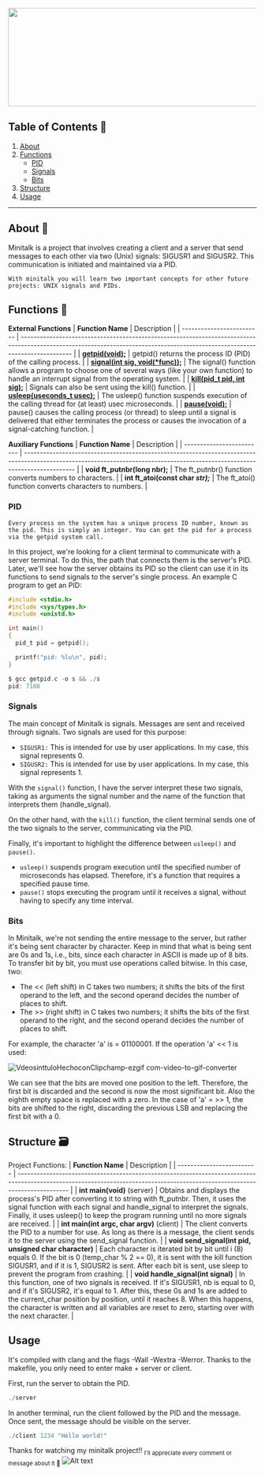 <p align="center">
  <img width="560" height="200" src="https://github.com/user-attachments/assets/02a15ab1-4a67-45a9-8707-fd52b1cd11b2">
</p>

## Table of Contents 🔖
1. [About](#About)
2. [Functions](#Fun)
   - [PID](#PID)
   - [Signals](#Signals)
   - [Bits](Bits)
3. [Structure](#Struct)
4. [Usage](#Us)
***

<a id="About"></a>
## About 🚀
Minitalk is a project that involves creating a client and a server that send messages to each other via two (Unix) signals: SIGUSR1 and SIGUSR2.
This communication is initiated and maintained via a PID.

```With minitalk you will learn two important concepts for other future projects: UNIX signals and PIDs.```
<a id="Fun"></a>
## Functions 🧾
**External Functions**
| **Function Name**         | Description                                                                                                                                                                 |
| ------------------------- | ---------------------------------------------------------------------------------------------------------------------------------------------------------------------------- |
| [**getpid(void);**](https://man7.org/linux/man-pages/man2/getpid.2.html) | getpid() returns the process ID (PID) of the calling process. |
| [**signal(int sig, void(*func));**](https://www.ibm.com/docs/es/i/7.5?topic=functions-signal-handle-interrupt-signals) | The signal() function allows a program to choose one of several ways (like your own function) to handle an interrupt signal from the operating system. |
| [**kill(pid_t pid, int sig);**](https://man7.org/linux/man-pages/man2/kill.2.html) | Signals can also be sent using the kill() function. |
| [**usleep(useconds_t usec);**](https://man7.org/linux/man-pages/man3/usleep.3.html) | The usleep() function suspends execution of the calling thread for (at least) usec microseconds. |
| [**pause(void);**](https://man7.org/linux/man-pages/man2/pause.2.html) |  pause() causes the calling process (or thread) to sleep until a signal is delivered that either terminates the process or causes the invocation of a signal-catching function. |

**Auxiliary Functions**
| **Function Name**         | Description                                                                                                                                                                 |
| ------------------------- | ---------------------------------------------------------------------------------------------------------------------------------------------------------------------------- |
| **void	ft_putnbr(long nbr);** | The ft_putnbr() function converts numbers to characters. |
| **int	ft_atoi(const char *str);*** | The ft_atoi() function converts characters to numbers. |

<a id="PID"></a>
### PID
```Every process on the system has a unique process ID number, known as the pid. This is simply an integer. You can get the pid for a process via the getpid system call.```

In this project, we're looking for a client terminal to communicate with a server terminal. To do this, the path that connects them is the server's PID. Later, we'll see how the server obtains its PID so the client can use it in its functions to send signals to the server's single process.
An example C program to get an PID:
```c
#include <stdio.h>
#include <sys/types.h>
#include <unistd.h>

int main()
{
  pid_t pid = getpid();

  printf("pid: %lu\n", pid);
}
```
```c
$ gcc getpid.c -o s && ./s
pid: 7108
```

<a id="Signals"></a>
### Signals
The main concept of Minitalk is signals. Messages are sent and received through signals. Two signals are used for this purpose:
  - ```SIGUSR1:``` This is intended for use by user applications. In my case, this signal represents 0.
  - ```SIGUSR2:``` This is intended for use by user applications. In my case, this signal represents 1.

With the ```signal()``` function, I have the server interpret these two signals, taking as arguments the signal number and the name of the function that interprets them (handle_signal).

On the other hand, with the ```kill()``` function, the client terminal sends one of the two signals to the server, communicating via the PID.

Finally, it's important to highlight the difference between ```usleep()``` and ```pause()```.
  - ```usleep()``` suspends program execution until the specified number of microseconds has elapsed. Therefore, it's a function that requires a specified pause time.
  - ```pause()``` stops executing the program until it receives a signal, without having to specify any time interval.

<a id="Bits"></a>
### Bits
In Minitalk, we're not sending the entire message to the server, but rather it's being sent character by character.
Keep in mind that what is being sent are 0s and 1s, i.e., bits, since each character in ASCII is made up of 8 bits. To transfer bit by bit, you must use operations called bitwise. In this case, two:
- The << (left shift) in C takes two numbers; it shifts the bits of the first operand to the left, and the second operand decides the number of places to shift.
- The >> (right shift) in C takes two numbers; it shifts the bits of the first operand to the right, and the second operand decides the number of places to shift.

For example, the character 'a' is = 01100001. If the operation 'a' << 1 is used:

![VdeosinttuloHechoconClipchamp-ezgif com-video-to-gif-converter](https://github.com/user-attachments/assets/86da1f96-c261-4fb8-abd9-01d3be645b00)

We can see that the bits are moved one position to the left. Therefore, the first bit is discarded and the second is now the most significant bit. Also the eighth empty space is replaced with a zero. In the case of 'a' = >> 1, the bits are shifted to the right, discarding the previous LSB and replacing the first bit with a 0.

<a id="Struct"></a>
## Structure 🗃️
Project Functions:
| **Function Name**         | Description                                                                                                                                                                 |
| ------------------------- | ---------------------------------------------------------------------------------------------------------------------------------------------------------------------------- |
| **int	main(void)** (server) | Obtains and displays the process's PID after converting it to string with ft_putnbr. Then, it uses the signal function with each signal and handle_signal to interpret the signals. Finally, it uses usleep() to keep the program running until no more signals are received. |
| **int	main(int argc, char **argv)**** (client) | The client converts the PID to a number for use. As long as there is a message, the client sends it to the server using the send_signal function. |
| **void	send_signal(int pid, unsigned char character)** | Each character is iterated bit by bit until i (8) equals 0. If the bit is 0 (temp_char % 2 == 0), it is sent with the kill function SIGUSR1, and if it is 1, SIGUSR2 is sent. After each bit is sent, use sleep to prevent the program from crashing.  |
| **void	handle_signal(int signal)** | In this function, one of two signals is received. If it's SIGUSR1, nb is equal to 0, and if it's SIGUSR2, it's equal to 1. After this, these 0s and 1s are added to the current_char position by position, until it reaches 8. When this happens, the character is written and all variables are reset to zero, starting over with the next character. |

<a id="Us"></a>
## Usage
It's compiled with clang and the flags -Wall -Wextra -Werror. Thanks to the makefile, you only need to enter make + server or client.

First, run the server to obtain the PID.

```c
./server
```
In another terminal, run the client followed by the PID and the message. Once sent, the message should be visible on the server.
```c
./client 1234 "Hello world!"
```

Thanks for watching my minitalk project!! <sub>I'll appreciate every comment or message about it 🚀</sub>
![Alt text](https://media1.giphy.com/media/v1.Y2lkPTc5MGI3NjExdmIzd2Y1cDZzaWNicXg5d2IyeWtmZGJmaHFydXZkMmNudmtuNHhnMyZlcD12MV9pbnRlcm5hbF9naWZfYnlfaWQmY3Q9Zw/WySK0nQiJKLy25HLhp/giphy.gif)
